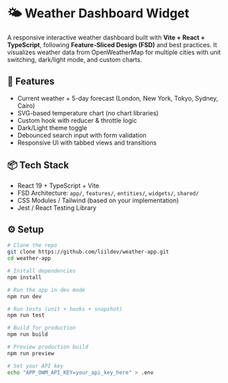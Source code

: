 # 🌤️ Weather Dashboard Widget

A responsive interactive weather dashboard built with **Vite + React + TypeScript**, following **Feature-Sliced Design (FSD)** and best practices. It visualizes weather data from OpenWeatherMap for multiple cities with unit switching, dark/light mode, and custom charts.

## 🚀 Features

- Current weather + 5-day forecast (London, New York, Tokyo, Sydney, Cairo)
- SVG-based temperature chart (no chart libraries)
- Custom hook with reducer & throttle logic
- Dark/Light theme toggle
- Debounced search input with form validation
- Responsive UI with tabbed views and transitions

## 📦 Tech Stack

- React 19 + TypeScript + Vite
- FSD Architecture: `app/`, `features/`, `entities/`, `widgets/`, `shared/`
- CSS Modules / Tailwind (based on your implementation)
- Jest / React Testing Library

## ⚙️ Setup

```bash
# Clone the repo
git clone https://github.com/liildev/weather-app.git
cd weather-app

# Install dependencies
npm install

# Run the app in dev mode
npm run dev

# Run tests (unit + hooks + snapshot)
npm run test

# Build for production
npm run build

# Preview production build
npm run preview

# Set your API key
echo "APP_OWM_API_KEY=your_api_key_here" > .env
